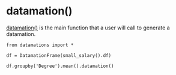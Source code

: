 # datamation()

[datamation()](https://github.com/microsoft/datamations/blob/main/datamations/datamation_frame.py#L122) is the main function that a user will call to generate a datamation.

```{python}
from datamations import *

df = DatamationFrame(small_salary().df)

df.groupby('Degree').mean().datamation()
```
